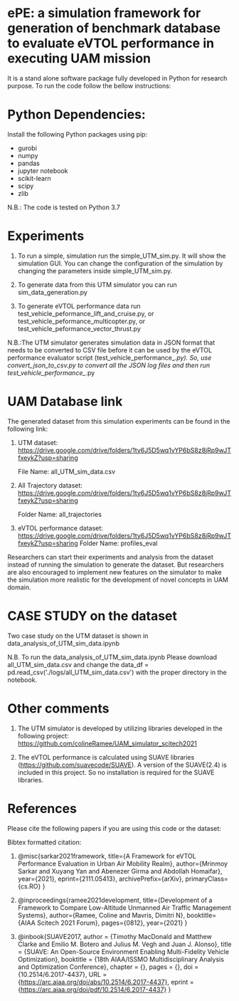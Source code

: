 # ePE: a simulation framework for generation of benchmark database to evaluate eVTOL performance in executing UAM mission

It is a stand alone software package fully developed in Python for research purpose. To run the code follow the bellow instructions:

# Python Dependencies:
Install the following Python packages using pip: 
  - gurobi
  - numpy
  - pandas
  - jupyter notebook
  - scikit-learn
  - scipy
  - zlib

N.B.: The code is tested on Python 3.7

# Experiments
1. To run a simple, simulation run the simple_UTM_sim.py. It will show the simulation GUI. 
You can change the configuration of the simulation by changing the parameters inside simple_UTM_sim.py.

2. To generate data from this UTM simulator you can run sim_data_generation.py

3. To generate eVTOL performance data run test_vehicle_peformance_lift_and_cruise.py, or test_vehicle_peformance_multicopter.py, or test_vehicle_peformance_vector_thrust.py  

N.B.:The UTM simulator generates simulation data in JSON format that needs to be converted to CSV file before it can be used by the eVTOL performance evaluator script (test_vehicle_performance_*.py). So, use convert_json_to_csv.py to convert all the JSON log files and then run test_vehicle_performance_*.py  

# UAM Database link
The generated dataset from this simulation experiments can be found in the following link:

1. UTM dataset: https://drive.google.com/drive/folders/1ty6J5D5wq1vYP6bS8z8jRp9wJTfxeykZ?usp=sharing
   
   File Name: all_UTM_sim_data.csv

2. All Trajectory dataset: https://drive.google.com/drive/folders/1ty6J5D5wq1vYP6bS8z8jRp9wJTfxeykZ?usp=sharing 
    
   Folder Name: all_trajectories

3. eVTOL performance dataset: https://drive.google.com/drive/folders/1ty6J5D5wq1vYP6bS8z8jRp9wJTfxeykZ?usp=sharing
   Folder Name: profiles_eval

Researchers can start their experiments and analysis from the dataset instead of running the simulation to generate the dataset.
But researchers are also encouraged to implement new features on the simulator to make the simulation more realistic for the development of novel concepts in UAM domain.  

# CASE STUDY on the dataset
Two case study on the UTM dataset is shown in data_analysis_of_UTM_sim_data.ipynb 

N.B. To run the data_analysis_of_UTM_sim_data.ipynb Please download all_UTM_sim_data.csv and change the data_df = pd.read_csv('./logs/all_UTM_sim_data.csv') with the proper directory in the notebook.


# Other comments
1. The UTM simulator is developed by utilizing libraries developed in the following project:
https://github.com/colineRamee/UAM_simulator_scitech2021

2. The eVTOL performance is calculated using SUAVE libraries (https://github.com/suavecode/SUAVE).
A version of the SUAVE(2.4) is included in this project. So no installation is required for the SUAVE libraries.

# References
Please cite the following papers if you are using this code or the dataset:

Bibtex formatted citation:

1. @misc{sarkar2021framework, 
   title={A Framework for eVTOL Performance Evaluation in Urban Air Mobility Realm}, 
   author={Mrinmoy Sarkar and Xuyang Yan and Abenezer Girma and Abdollah Homaifar}, 
   year={2021}, 
   eprint={2111.05413}, 
   archivePrefix={arXiv}, 
   primaryClass={cs.RO} 
   }

2. @inproceedings{ramee2021development,
   title={Development of a Framework to Compare Low-Altitude Unmanned Air Traffic Management Systems},
   author={Ramee, Coline and Mavris, Dimitri N},
   booktitle={AIAA Scitech 2021 Forum},
   pages={0812},
   year={2021}
   }

3. @inbook{SUAVE2017,
   author = {Timothy MacDonald and Matthew Clarke and Emilio M. Botero and Julius M. Vegh and Juan J. Alonso},
   title = {SUAVE: An Open-Source Environment Enabling Multi-Fidelity Vehicle Optimization},
   booktitle = {18th AIAA/ISSMO Multidisciplinary Analysis and Optimization Conference},
   chapter = {},
   pages = {},
   doi = {10.2514/6.2017-4437},
   URL = {https://arc.aiaa.org/doi/abs/10.2514/6.2017-4437},
   eprint = {https://arc.aiaa.org/doi/pdf/10.2514/6.2017-4437}
   }